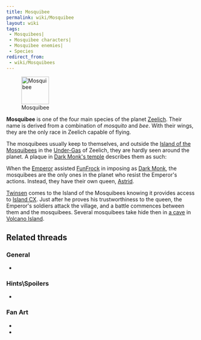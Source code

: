 ```yaml
---
title: Mosquibee
permalink: wiki/Mosquibee
layout: wiki
tags:
 - Mosquibees| 
 - Mosquibee characters| 
 - Mosquibee enemies| 
 - Species
redirect_from:
 - wiki/Mosquibees
---
```


<figure>
<img src="MosqAnim.gif" title="Mosquibee" width="73" />
<figcaption>Mosquibee</figcaption>
</figure>

**Mosquibee** is one of the four main species of the planet
[Zeelich](Zeelich "wikilink"). Their name is derived from a combination
of *mosquito* and *bee*. With their wings, they are the only race in
Zeelich capable of flying.

The mosquibees usually keep to themselves, and outside the [Island of
the Mosquibees](Island_of_the_Mosquibees "wikilink") in the
[Under-Gas](Under-Gas "wikilink") of Zeelich, they are hardly seen
around the planet. A plaque in [Dark Monk's
temple](Dark_Monk's_temple "wikilink") describes them as such:

When the [Emperor](Emperor "wikilink") assisted
[FunFrock](FunFrock "wikilink") in imposing as [Dark
Monk](Dark_Monk "wikilink"), the mosquibees are the only ones in the
planet who resist the Emperor's actions. Instead, they have their own
queen, [Astrid](Astrid "wikilink").

[Twinsen](Twinsen "wikilink") comes to the Island of the Mosquibees
knowing it provides access to [Island CX](Island_CX "wikilink"). Just
after he proves his trustworthiness to the queen, the Emperor's soldiers
attack the village, and a battle commences between them and the
mosquibees. Several mosquibees take hide then in [a
cave](mosquibees_hideout "wikilink") in [Volcano
Island](Volcano_Island "wikilink").

## Related threads

### General

- 

### Hints\Spoilers

- 

### Fan Art

- 

- 
